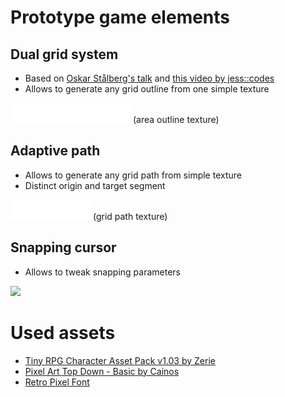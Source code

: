 # Prototype game elements

## Dual grid system

- Based on [Oskar Stålberg's talk](https://www.youtube.com/watch?v=Uxeo9c-PX-w&t=308s) and [this video by jess::codes](https://www.youtube.com/watch?v=jEWFSv3ivTg)
- Allows to generate any grid outline from one simple texture

<img src="gfx/minitiles.png">
(area outline texture)

## Adaptive path

- Allows to generate any grid path from simple texture
- Distinct origin and target segment

<img src="gfx/gridpath.png">
(grid path texture)

## Snapping cursor

- Allows to tweak snapping parameters

<img src="prototype.gif">

# Used assets

- [Tiny RPG Character Asset Pack v1.03 by Zerie](https://zerie.itch.io/tiny-rpg-character-asset-pack)
- [Pixel Art Top Down - Basic by Cainos](https://cainos.itch.io/pixel-art-top-down-basic)
- [Retro Pixel Font](https://retro-pixel-font.takwolf.com)
